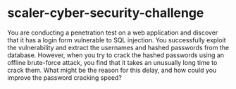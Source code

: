 # scaler-cyber-security-challenge

You are conducting a penetration test on a web application and discover that it has a login form vulnerable to SQL injection. You successfully exploit the vulnerability and extract the usernames and hashed passwords from the database. However, when you try to crack the hashed passwords using an offline brute-force attack, you find that it takes an unusually long time to crack them. What might be the reason for this delay, and how could you improve the password cracking speed?
